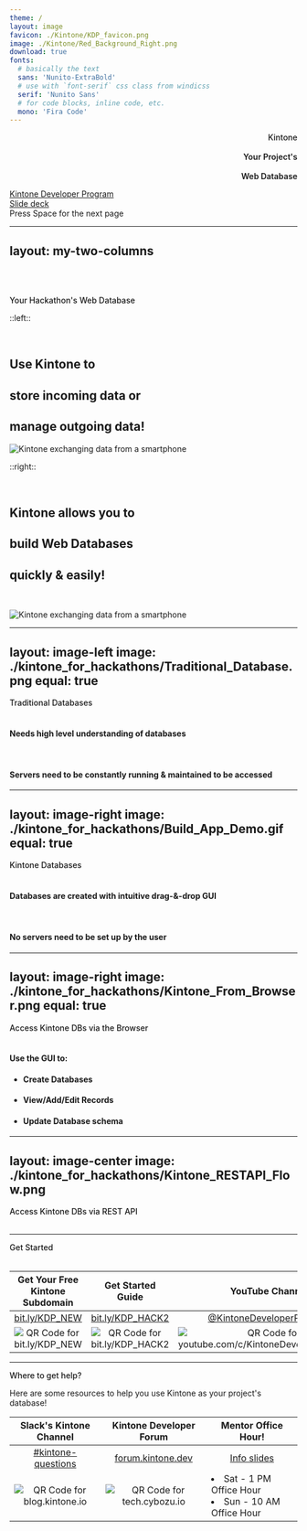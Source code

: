 ```yaml
---
theme: /
layout: image
favicon: ./Kintone/KDP_favicon.png
image: ./Kintone/Red_Background_Right.png
download: true
fonts:
  # basically the text
  sans: 'Nunito-ExtraBold'
  # use with `font-serif` css class from windicss
  serif: 'Nunito Sans'
  # for code blocks, inline code, etc.
  mono: 'Fira Code'
---
```


<div class="mb-4 absolute top-10 left-100" style="text-align:right;">
    <div class="text-7xl text-white text-opacity-100" style="font-weight:500;" >
      Kintone <light-icon icon="settings"/>
    </div>
    <div><br></div>
    <div class="text-7xl text-white text-opacity-100" style="font-weight:600;" >
      Your Project's
    </div>
    <div><br></div>
    <div class="text-7xl text-white text-opacity-100" style="font-weight:600;" >
      Web Database
    </div>
    <div><p></p></div>

  </div>

<div class="absolute bottom-5 right-12">
  <div class="p-1 rounded cursor-pointer hover:bg-white hover:bg-opacity-10 hover:opacity-90 opacity-60 flex justify-center items-center">
    <a
      href="https://kintone.dev/"
      target="_blank"
      alt="Kintone Developer Program"
      class="!hover:text-white">
      Kintone Developer Program  <light-icon icon="book" size="24px"/>
    </a>
  </div>
  <div class="p-1 rounded cursor-pointer hover:bg-white hover:bg-opacity-10 hover:opacity-90 opacity-60 flex justify-center items-center">
    <a
      href="https://ahandsel.github.io/kintone-for-hackathon/"
      target="_blank"
      alt="GitHub"
      class="!hover:text-white">
      Slide deck  <light-icon icon="brand-github" size="24px"/>
    </a>
  </div>
  <span @click="$slidev.nav.next" class="p-1 rounded cursor-pointer hover:bg-white hover:bg-opacity-10 hover:opacity-90 opacity-60 flex justify-center items-center">
    Press Space for the next page  <light-icon icon="arrow-narrow-right" size="24px"/>
  </span>
</div>

<!--
### Slide 1
-->

---
layout: my-two-columns
---

<br><br>

<div class="text-4xl text-primary dark:text-primary top-1" style="font-weight:500;user-select:text;" >
  Your Hackathon's Web Database <i class="light-icon-sitemap"></i>
</div>

::left::

<br>

## Use Kintone to
## **store** incoming data or
## **manage** outgoing data! <i class="light-icon-tools"></i>

![Kintone exchanging data from a smartphone](/kintone_for_hackathons/Kintone_DataExchange.png)

::right::

<br>

## Kintone allows you to
## build **Web Databases**
## quickly & easily! <i class="light-icon-tool"></i>

<br>

![Kintone exchanging data from a smartphone](/kintone_for_hackathons/Fast_Database.png)

<!-- 
### Slide 2
 -->

---
layout: image-left
image: ./kintone_for_hackathons/Traditional_Database.png
equal: true
---

<div class="text-5xl text-primary dark:text-primary top-1" style="font-weight:500;" >
  Traditional Databases <i class="light-icon-mood-sad"></i>
  <br><br>
</div>


#### Needs **high level understanding** of databases

<br>

#### **Servers** need to be **constantly running** & maintained to be accessed

<!-- 
### Slide 3
 -->

---
layout: image-right
image: ./kintone_for_hackathons/Build_App_Demo.gif
equal: true
---

<div class="text-5xl text-primary dark:text-primary top-1" style="font-weight:500;" >
  Kintone Databases <i class="light-icon-mood-happy"></i>
  <br><br>
</div>

#### Databases are created with intuitive **drag-&-drop** GUI

<br>

#### **No servers need** to be set up by the user


<!-- 
### Slide 4
 -->

---
layout: image-right
image: ./kintone_for_hackathons/Kintone_From_Browser.png
equal: true
---

<div class="text-5xl text-primary dark:text-primary top-1" style="font-weight:500;" >
  Access Kintone DBs via the Browser <i class="light-icon-browser"></i>
  <br><br>
</div>

#### Use the GUI to:
* #### Create Databases
* #### View/Add/Edit Records
* #### Update Database schema

<!-- 
### Slide 5
 -->

---
layout: image-center
image: ./kintone_for_hackathons/Kintone_RESTAPI_Flow.png
---

<div class="text-5xl text-primary dark:text-primary top-1" style="font-weight:500;" >
  Access Kintone DBs via REST API <i class="light-icon-server"></i>
  <br><br>
</div>

<!-- 
### Slide 6
 -->

---

<div class="text-3xl text-primary dark:text-primary top-1" style="font-weight:500;" >
  Get Started <i class="light-icon-bolt"></i>
</div>

<br>

<table style="table-layout:fixed; text-align: center;user-select:all;">
  <thead>
    <tr>
      <th style="text-align: center;">Get Your Free Kintone Subdomain</th>
      <th style="text-align: center;">Get Started Guide</th>
      <th style="text-align: center;">YouTube Channel</th>
    </tr>
  </thead>
  <tbody>
    <tr>
      <td width="25%"><a href="https://bit.ly/KDP_NEW">bit.ly/KDP_NEW</a></td>
      <td width="25%"><a href="https://bit.ly/KDP_HACK2">bit.ly/KDP_HACK2</a></td>
      <td width="25%"><a href="https://www.youtube.com/c/KintoneDeveloperProgram">@KintoneDeveloperProgram</a></td>
    </tr>
    <tr>
      <td><img src="/Kintone/QRCode_New_Icon.png" alt="QR Code for bit.ly/KDP_NEW"></td>
      <td><img src="/kintone_for_hackathons/QRCode_Hack2_Icon.png" alt="QR Code for bit.ly/KDP_HACK2"></td>
      <td><img src="/Kintone/QRCode_Video_Icon.png" alt="QR Code for youtube.com/c/KintoneDeveloperProgram"></td>
    </tr>
  </tbody>
</table>

---

<div class="text-3xl text-primary dark:text-primary top-1" style="font-weight:500;" >
  Where to get help? <i class="light-icon-help"></i>
</div>

Here are some resources to help you use Kintone as your project's database!

<table style="table-layout:fixed; text-align: center;user-select:all;">
  <thead>
    <tr>
      <th style="text-align: center;">Slack's Kintone Channel</th>
      <th style="text-align: center;">Kintone Developer Forum</th>
      <th style="text-align: center;">Mentor Office Hour!</th>
    </tr>
  </thead>
  <tbody>
    <tr>
      <td width="25%"><a href="https://app.slack.com/client/T03TG34FY4Q/C043601TL6L">#kintone-questions</a></td>
      <td width="25%"><a href="https://forum.kintone.dev/">forum.kintone.dev</a></td>
      <td width="25%"><a href="https://drive.google.com/file/d/1VTanH7NjSpea9Baay-s2hOYV_tqDsk0M/view?usp=sharing">Info slides</a></td>
    </tr>
    <tr>
      <td><img src="/kintone_for_hackathons/NASA_Hack_2022_Slack_Icon.png" alt="QR Code for blog.kintone.io"></td>
      <td><img src="/Kintone/QRCode_Forum_Icon.png" alt="QR Code for tech.cybozu.io"></td>
      <td style="text-align: left;">
        <li>Sat - 1 PM Office Hour</li>
        <li>Sun - 10 AM Office Hour</li>
      </td>
    </tr>
  </tbody>
</table>
